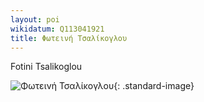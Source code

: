 ```yaml
---
layout: poi
wikidatum: Q113041921
title: Φωτεινή Τσαλίκογλου
--- 
```


Fotini Tsalikoglou

![Φωτεινή Τσαλίκογλου](https://www.ianos.gr/media/Persons/0/0/0026640.jpg){: .standard-image}
